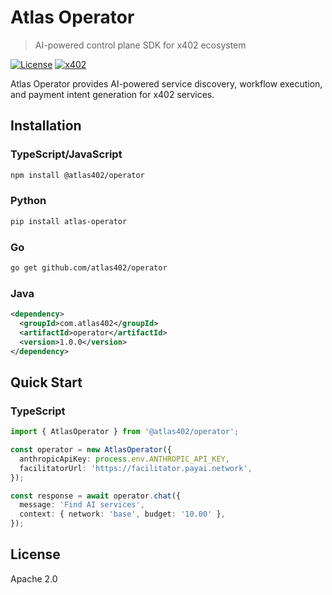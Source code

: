 # Atlas Operator

> AI-powered control plane SDK for x402 ecosystem

[![License](https://img.shields.io/badge/License-Apache%202.0-blue.svg)](https://opensource.org/licenses/Apache-2.0)
[![x402](https://img.shields.io/badge/x402-Compatible-green)](https://x402.org)

Atlas Operator provides AI-powered service discovery, workflow execution, and payment intent generation for x402 services.

## Installation

### TypeScript/JavaScript

```bash
npm install @atlas402/operator
```

### Python

```bash
pip install atlas-operator
```

### Go

```bash
go get github.com/atlas402/operator
```

### Java

```xml
<dependency>
  <groupId>com.atlas402</groupId>
  <artifactId>operator</artifactId>
  <version>1.0.0</version>
</dependency>
```

## Quick Start

### TypeScript

```typescript
import { AtlasOperator } from '@atlas402/operator';

const operator = new AtlasOperator({
  anthropicApiKey: process.env.ANTHROPIC_API_KEY,
  facilitatorUrl: 'https://facilitator.payai.network',
});

const response = await operator.chat({
  message: 'Find AI services',
  context: { network: 'base', budget: '10.00' },
});
```

## License

Apache 2.0
